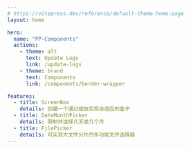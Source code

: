 ```yaml
---
# https://vitepress.dev/reference/default-theme-home-page
layout: home

hero:
  name: "PP-Components"
  actions:
    - theme: alt
      text: Update Logs
      link: /update-logs
    - theme: brand
      text: Components
      link: /components/border-wrapper

features:
  - title: ScreenBox
    details: 创建一个通过缩放实现自适应的盒子
  - title: DateMonthPicker
    details: 限制并选择几天或几个月
  - title: FilePicker
    details: 可实现大文件分片的多功能文件选择器
---
```

